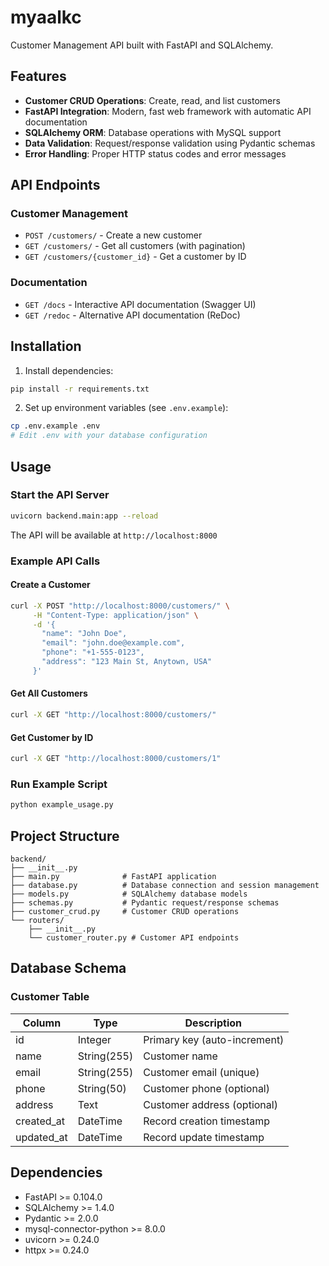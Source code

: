 # myaalkc

Customer Management API built with FastAPI and SQLAlchemy.

## Features

- **Customer CRUD Operations**: Create, read, and list customers
- **FastAPI Integration**: Modern, fast web framework with automatic API documentation
- **SQLAlchemy ORM**: Database operations with MySQL support
- **Data Validation**: Request/response validation using Pydantic schemas
- **Error Handling**: Proper HTTP status codes and error messages

## API Endpoints

### Customer Management

- `POST /customers/` - Create a new customer
- `GET /customers/` - Get all customers (with pagination)
- `GET /customers/{customer_id}` - Get a customer by ID

### Documentation

- `GET /docs` - Interactive API documentation (Swagger UI)
- `GET /redoc` - Alternative API documentation (ReDoc)

## Installation

1. Install dependencies:
```bash
pip install -r requirements.txt
```

2. Set up environment variables (see `.env.example`):
```bash
cp .env.example .env
# Edit .env with your database configuration
```

## Usage

### Start the API Server

```bash
uvicorn backend.main:app --reload
```

The API will be available at `http://localhost:8000`

### Example API Calls

#### Create a Customer
```bash
curl -X POST "http://localhost:8000/customers/" \
     -H "Content-Type: application/json" \
     -d '{
       "name": "John Doe",
       "email": "john.doe@example.com",
       "phone": "+1-555-0123",
       "address": "123 Main St, Anytown, USA"
     }'
```

#### Get All Customers
```bash
curl -X GET "http://localhost:8000/customers/"
```

#### Get Customer by ID
```bash
curl -X GET "http://localhost:8000/customers/1"
```

### Run Example Script

```bash
python example_usage.py
```

## Project Structure

```
backend/
├── __init__.py
├── main.py              # FastAPI application
├── database.py          # Database connection and session management
├── models.py            # SQLAlchemy database models
├── schemas.py           # Pydantic request/response schemas
├── customer_crud.py     # Customer CRUD operations
└── routers/
    ├── __init__.py
    └── customer_router.py # Customer API endpoints
```

## Database Schema

### Customer Table

| Column | Type | Description |
|--------|------|-------------|
| id | Integer | Primary key (auto-increment) |
| name | String(255) | Customer name |
| email | String(255) | Customer email (unique) |
| phone | String(50) | Customer phone (optional) |
| address | Text | Customer address (optional) |
| created_at | DateTime | Record creation timestamp |
| updated_at | DateTime | Record update timestamp |

## Dependencies

- FastAPI >= 0.104.0
- SQLAlchemy >= 1.4.0
- Pydantic >= 2.0.0
- mysql-connector-python >= 8.0.0
- uvicorn >= 0.24.0
- httpx >= 0.24.0
